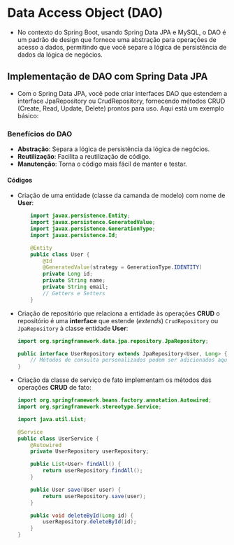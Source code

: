 # Data Access Object (DAO)

* No contexto do Spring Boot, usando Spring Data JPA e MySQL, o DAO é um padrão de design que fornece uma abstração para operações de acesso a dados, permitindo que você separe a lógica de persistência de dados da lógica de negócios.

## Implementação de DAO com Spring Data JPA
* Com o Spring Data JPA, você pode criar interfaces DAO que estendem a interface JpaRepository ou CrudRepository, fornecendo métodos CRUD (Create, Read, Update, Delete) prontos para uso. Aqui está um exemplo básico:

### Benefícios do DAO
* **Abstração**: Separa a lógica de persistência da lógica de negócios.
* **Reutilização**: Facilita a reutilização de código.
* **Manutenção**: Torna o código mais fácil de manter e testar.

#### Códigos
* Criação de uma entidade (classe da camanda de modelo) com nome de **User**:

    ```java
        import javax.persistence.Entity;
        import javax.persistence.GeneratedValue;
        import javax.persistence.GenerationType;
        import javax.persistence.Id;

        @Entity
        public class User {
            @Id
            @GeneratedValue(strategy = GenerationType.IDENTITY)
            private Long id;
            private String name;
            private String email;
            // Getters e Setters
        }

    ```
* Criação de repositório que relaciona a entidade às operações **CRUD** o repositório é uma **interface** que estende (<i>extends</i>) ```CrudRepository``` ou ```JpaRepository``` à classe entidade  **User**:

    ```java
    import org.springframework.data.jpa.repository.JpaRepository;

    public interface UserRepository extends JpaRepository<User, Long> {
        // Métodos de consulta personalizados podem ser adicionados aqui
    } 
    ```
* Criação da classe de serviço de fato implementam os métodos das operações **CRUD** de fato:
    ```java
    import org.springframework.beans.factory.annotation.Autowired;
    import org.springframework.stereotype.Service;

    import java.util.List;

    @Service
    public class UserService {
        @Autowired
        private UserRepository userRepository;

        public List<User> findAll() {
            return userRepository.findAll();
        }

        public User save(User user) {
            return userRepository.save(user);
        }

        public void deleteById(Long id) {
            userRepository.deleteById(id);
        }
    }
    ```

